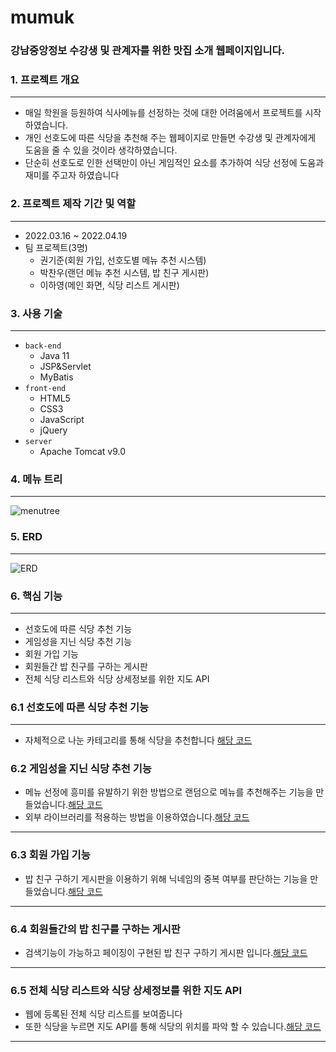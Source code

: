 # mumuk

### 강남중앙정보 수강생 및 관계자를 위한 맛집 소개 웹페이지입니다.

### 1. 프로젝트 개요

---

- 매일 학원을 등원하여 식사메뉴를 선정하는 것에 대한 어려움에서 프로젝트를 시작하였습니다.
- 개인 선호도에 따른 식당을 추천해 주는 웹페이지로 만들면 수강생 및 관계자에게 도움을 줄 수 있을 것이라 생각하였습니다.
- 단순히 선호도로 인한 선택만이 아닌 게임적인 요소를 추가하여 식당 선정에 도움과 재미를 주고자 하였습니다

### 2. 프로젝트 제작 기간 및 역할

---

- 2022.03.16 ~ 2022.04.19
- 팀 프로젝트(3명)
    - 권기준(회원 가입, 선호도별 메뉴 추천 시스템)
    - 박찬우(랜던 메뉴 추천 시스템, 밥 친구 게시판)
    - 이하영(메인 화면, 식당 리스트 게시판)

### 3. 사용 기술

---

- `back-end`
    - Java 11
    - JSP&Servlet
    - MyBatis
- `front-end`
    - HTML5
    - CSS3
    - JavaScript
    - jQuery
- `server`
    - Apache Tomcat v9.0
    

### 4. 메뉴 트리

---

![menutree](https://user-images.githubusercontent.com/101856118/177474440-f45a14ed-ad3f-4586-a020-dfec174b80d9.jpg)

### 5. ERD

---

![ERD](https://user-images.githubusercontent.com/101856118/177474312-a3e60f2e-3a56-4ea2-9d16-a0632b5e4bcd.jpg)

### 6. 핵심 기능

---

- 선호도에 따른 식당 추천 기능
- 게임성을 지닌 식당 추천 기능
- 회원 가입 기능
- 회원들간 밥 친구를 구하는 게시판
- 전체 식당 리스트와 식당 상세정보를 위한 지도 API

### 6.1 선호도에 따른 식당 추천 기능

---

- 자체적으로 나눈 카테고리를 통해 식당을 추천합니다 [해당 코드](https://github.com/NullpointExcepti0n/mumuk/blob/7a2bebb193fbc56208b38ebd04bbf26a977745ce/src/main/webapp/view/member/category.jsp#L14)

### 6.2 게임성을 지닌 식당 추천 기능

- 메뉴 선정에 흥미를 유발하기 위한 방법으로 랜덤으로 메뉴를 추천해주는 기능을 만들었습니다.[해당 코드]()
- 외부 라이브러리를 적용하는 방법을 이용하였습니다.[해당 코드]()
---

### 6.3 회원 가입 기능

- 밥 친구 구하기 게시판을 이용하기 위해 닉네임의 중복 여부를 판단하는 기능을 만들었습니다.[해당 코드]()
---

### 6.4 회원들간의 밥 친구를 구하는 게시판

- 검색기능이 가능하고 페이징이 구현된 밥 친구 구하기 게시판 입니다.[해당 코드]()
---

### 6.5 전체 식당 리스트와 식당 상세정보를 위한 지도 API

- 웹에 등록된 전체 식당 리스트를 보여줍니다
- 또한 식당을 누르면 지도 API를 통해 식당의 위치를 파악 할 수 있습니다.[해당 코드]()
---
